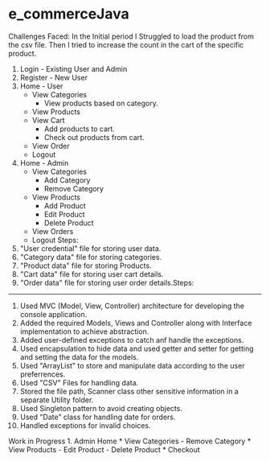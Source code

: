 # e_commerceJava
Challenges Faced:
In the Initial period I Struggled to load the product from the csv file.
Then I tried to increase the count in the cart of the specific product.



1. Login - Existing User and Admin
2. Register - New User
3. Home - User
    * View Categories 
        - View products based on category.
    * View Products 
    * View Cart 
        - Add products to cart.
        - Check out products from cart.
    * View Order 
    * Logout
4. Home - Admin 
    * View Categories 
        - Add Category 
        - Remove Category 
    * View Products 
        - Add Product 
        - Edit Product 
        - Delete Product 
    * View Orders 
    * Logout
Steps:
1. "User credential" file for storing user data.
2. "Category data" file for storing categories.
3. "Product data" file for storing Products.
4. "Cart data" file for storing user cart details.
5. "Order data" file for storing user order details.Steps:
------
1. Used MVC (Model, View, Controller) architecture for developing the console application.
2. Added the required Models, Views and Controller along with Interface implementation to achieve abstraction.
3. Added user-defined exceptions to catch anf handle the exceptions.
4. Used encapsulation to hide data and used getter and setter for getting and setting the data for the models.
5. Used "ArrayList" to store and manipulate data according to the user preferrences.
6. Used "CSV" Files for handling data.
7. Stored the file path, Scanner class other sensitive information in a separate Utility folder.
8. Used Singleton pattern to avoid creating objects.
9. Used "Date" class for handling date for orders.
10. Handled exceptions for invalid choices.

Work in Progress
    1. Admin Home 
    * View Categories
        - Remove Category 
    * View Products 
        - Edit Product 
        - Delete Product
    * Checkout

